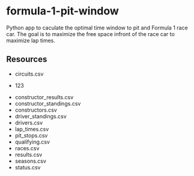 # formula-1-pit-window
Python app to caculate the optimal time window to pit and Formula 1 race car. The goal is to maximize the free space infront of the race car to maximize lap times.
## Resources
- circuits.csv
 * 123
- constructor_results.csv
- constructor_standings.csv
- constructors.csv
- driver_standings.csv
- drivers.csv
- lap_times.csv
- pit_stops.csv
- qualifying.csv
- races.csv
- results.csv
- seasons.csv
- status.csv
